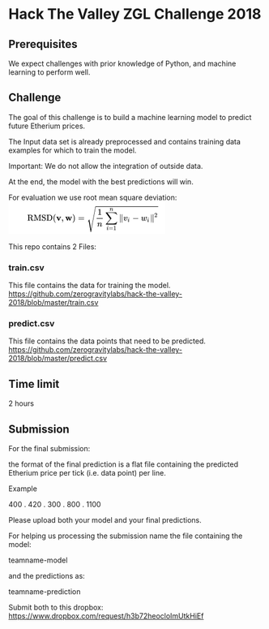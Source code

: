 # Hack The Valley ZGL Challenge 2018
## Prerequisites

We expect challenges with prior knowledge of Python, and machine learning to perform well.
## Challenge

The goal of this challenge is to build a machine learning model to predict future Etherium prices.

The Input data set is already preprocessed and contains training data examples for which to train the model.

Important: We do not allow the integration of outside data.

At the end, the model with the best predictions will win.

For evaluation we use root mean square deviation:
![alt text](rmsd.png)


This repo contains 2 Files:
### train.csv

This file contains the data for training the model.
https://github.com/zerogravitylabs/hack-the-valley-2018/blob/master/train.csv

### predict.csv

This file contains the data points that need to be predicted.
https://github.com/zerogravitylabs/hack-the-valley-2018/blob/master/predict.csv

## Time limit

2 hours
## Submission
For the final submission:

the format of the final prediction is a flat file containing the predicted Etherium price per tick (i.e. data point) per line.

Example

400 . 
420 . 
300 . 
800 . 
1100

Please upload both your model and your final predictions.

For helping us processing the submission name the file containing the model:

teamname-model

and the predictions as:

teamname-prediction

Submit both to this dropbox: https://www.dropbox.com/request/h3b72heocloImUtkHiEf
